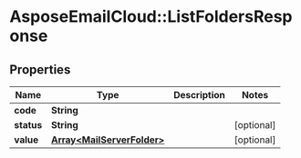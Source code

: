 # AsposeEmailCloud::ListFoldersResponse

## Properties
Name | Type | Description | Notes
------------ | ------------- | ------------- | -------------
**code** | **String** |  | 
**status** | **String** |  | [optional] 
**value** | [**Array&lt;MailServerFolder&gt;**](MailServerFolder.md) |  | [optional] 


